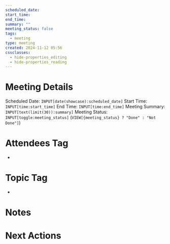 ```yaml
---
scheduled_date:
start_time:
end_time:
summary: ""
meeting_status: false
tags:
  - meeting
type: meeting
created: 2024-11-12 05:56
cssclasses:
  - hide-properties_editing
  - hide-properties_reading
---
```

# Meeting Details
Scheduled Date:  `INPUT[date(showcase):scheduled_date]`
Start Time: `INPUT[time:start_time]`  End Time:  `INPUT[time:end_time]`
Meeting Summary: `INPUT[text(limit(30)):summary]`
Meeting Status: `INPUT[toggle:meeting_status]` (`VIEW[{meeting_status} ? "Done" : "Not Done"]`)
# Attendees Tag
-
# Topic Tag
-
# Notes


# Next Actions
